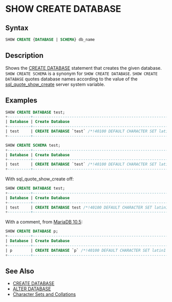 # SHOW CREATE DATABASE

## Syntax

```sql
SHOW CREATE {DATABASE | SCHEMA} db_name
```

## Description

Shows the [CREATE DATABASE](/sql-statements-structure/sql-statements/data-definition/create/create-database/) statement that
creates the given database. `SHOW CREATE SCHEMA` is a synonym
for `SHOW CREATE DATABASE`. `SHOW CREATE DATABASE` quotes database names according to the value of the [sql_quote_show_create](/kb/en/server-system-variables/#sql_quote_show_create) server system variable.

## Examples

```sql
SHOW CREATE DATABASE test;
+----------+-----------------------------------------------------------------+
| Database | Create Database                                                 |
+----------+-----------------------------------------------------------------+
| test     | CREATE DATABASE `test` /*!40100 DEFAULT CHARACTER SET latin1 */ |
+----------+-----------------------------------------------------------------+

SHOW CREATE SCHEMA test;
+----------+-----------------------------------------------------------------+
| Database | Create Database                                                 |
+----------+-----------------------------------------------------------------+
| test     | CREATE DATABASE `test` /*!40100 DEFAULT CHARACTER SET latin1 */ |
+----------+-----------------------------------------------------------------+
```

With <a undefined>sql_quote_show_create</a> off:

```sql
SHOW CREATE DATABASE test;
+----------+---------------------------------------------------------------+
| Database | Create Database                                               |
+----------+---------------------------------------------------------------+
| test     | CREATE DATABASE test /*!40100 DEFAULT CHARACTER SET latin1 */ |
+----------+---------------------------------------------------------------+
```

With a comment, from [MariaDB 10.5](/kb/en/what-is-mariadb-105/):

```sql
SHOW CREATE DATABASE p;
+----------+--------------------------------------------------------------------------------------+
| Database | Create Database                                                                      |
+----------+--------------------------------------------------------------------------------------+
| p        | CREATE DATABASE `p` /*!40100 DEFAULT CHARACTER SET latin1 */ COMMENT 'presentations' |
+----------+--------------------------------------------------------------------------------------+
```

## See Also

- [CREATE DATABASE](/sql-statements-structure/sql-statements/data-definition/create/create-database/)
- [ALTER DATABASE](/sql-statements-structure/sql-statements/data-definition/alter/alter-database/)
- [Character Sets and Collations](/kb/en/character-sets-and-collations/)